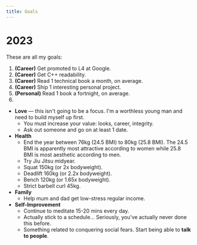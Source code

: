 ```yaml
---
title: Goals
---
```


# 2023
These are all my goals:
1. **(Career)** Get promoted to L4 at Google.
2. **(Career)** Get C++ readability.
3. **(Career)** Read 1 technical book a month, on average.
4. **(Career)** Ship 1 interesting personal project.
5. **(Personal)** Read 1 book a fortnight, on average.
6. 

- **Love** — this isn't going to be a focus. I'm a worthless young man and need to build myself up first.
    - You must increase your value: looks, career, integrity.
    - Ask out someone and go on at least 1 date.
- **Health**
    - End the year between 76kg (24.5 BMI) to 80kg (25.8 BMI). The 24.5 BMI is apparently most attractive according to women while 25.8 BMI is most aesthetic according to men.
    - Try Jiu Jitsu midyear.
    - Squat 150kg (or 2x bodyweight). 
    - Deadlift 160kg (or 2.2x bodyweight).
    - Bench 120kg (or 1.65x bodyweight).
    - Strict barbell curl 45kg.
- **Family**
    - Help mum and dad get low-stress regular income.
- **Self-Improvement**
    - Continue to meditate 15-20 mins every day.
    - Actually stick to a schedule... Seriously, you've actually never done this before.
    - Something related to conquering social fears. Start being able to **talk to people**.





